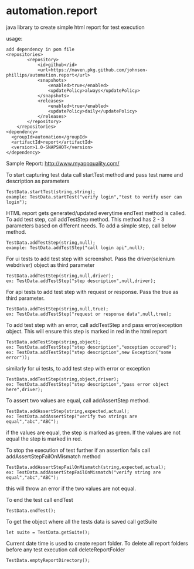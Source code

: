 # automation.report
java library to create simple html report for test execution

usage:
```
add dependency in pom file
<repositories>
        <repository>
            <id>github</id>
            <url>https://maven.pkg.github.com/johnson-phillips/automation.report</url>
            <snapshots>
                <enabled>true</enabled>
                <updatePolicy>always</updatePolicy>
            </snapshots>
            <releases>
                <enabled>true</enabled>
                <updatePolicy>daily</updatePolicy>
            </releases>
        </repository>
    </repositories>
<dependency>
  <groupId>automation</groupId>
  <artifactId>report</artifactId>
  <version>1.0-SNAPSHOT</version>
</dependency>
```

Sample Report:
http://www.myappquality.com/

To start capturing test data call startTest method and pass test name and description as parameters
```
TestData.startTest(string,string);
example: TestData.startTest("verify login","test to verify user can login");
```
HTML report gets generated/updated everytime endTest method is called.  
To add test step, call addTestStep method. This method has 2 - 3 parameters based on different needs.
To add a simple step, call below method.
```
TestData.addTestStep(string,null);
example: TestData.addTestStep("call login api",null);
```
For ui tests to add test step with screenshot. Pass the driver(selenium webdriver) object as third parameter
```
TestData.addTestStep(string,null,driver);
ex: TestData.addTestStep("step description",null,driver);
```
For api tests to add test step with request or response. Pass the true as third parameter.
```
TestData.addTestStep(string,null,true);
ex: TestData.addTestStep("request or response data",null,true);
```
To add test step with an error, call addTestStep and pass error/exception object. This will ensure this step is marked in red in the html report
```
TestData.addTestStep(string,object);
ex: TestData.addTestStep("step description","exception occured");
ex: TestData.addTestStep("step description",new Exception("some error"));
```
similarly for ui tests, to add test step with error or exception
```
TestData.addTestStep(string,object,driver);
ex: TestData.addTestStep("step description","pass error object here",driver);
```
To assert two values are equal, call addAssertStep method.
```
TestData.addAssertStep(string,expected,actual);
ex: TestData.addAssertStep("verify two strings are equal","abc","ABC");
```
if the values are equal, the step is marked as green. If the values are not equal the step is marked in red.

To stop the execution of test further if an assertion fails call addAssertStepFailOnMismatch method

```
TestData.addAssertStepFailOnMismatch(string,expected,actual);
ex: TestData.addAssertStepFailOnMismatch("verify string are equal","abc","ABC");
```
this will throw an error if the two values are not equal.

To end the test call endTest
```
TestData.endTest();
```

To get the object where all the tests data is saved call getSuite
```
let suite = TestData.getSuite();
```
Current date time is used to create report folder. To delete all report folders before any test execution call deleteReportFolder
```
TestData.emptyReportDirectory();
```
